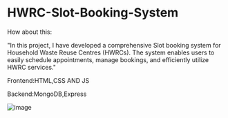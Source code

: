 
# HWRC-Slot-Booking-System

How about this:

"In this project, I have developed a comprehensive Slot booking system for Household Waste Reuse Centres (HWRCs). The system enables users to easily schedule appointments, manage bookings, and efficiently utilize HWRC services."

Frontend:HTML,CSS AND JS


Backend:MongoDB,Express

![image](https://github.com/user-attachments/assets/dd8a9873-0c50-4d2d-8a6b-d851117636db)







